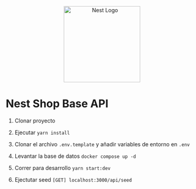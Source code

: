 <p align="center">
  <a href="http://nestjs.com/" target="blank"><img src="https://nestjs.com/img/logo-small.svg" width="200" alt="Nest Logo" /></a>
</p>

# Nest Shop Base API
1. Clonar proyecto

2. Ejecutar ```yarn install```

3. Clonar el archivo ```.env.template``` y añadir variables de entorno en ```.env```
4. Levantar la base de datos  ``` docker compose up -d ```

5. Correr para desarrollo ```yarn start:dev```

6. Ejectutar seed ``` [GET] localhost:3000/api/seed ```